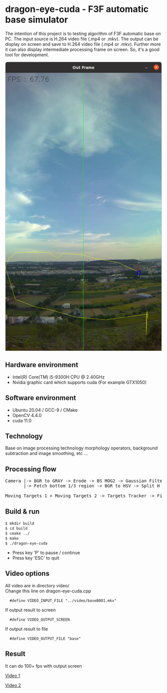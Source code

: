 # dragon-eye-cuda - F3F automatic base simulator

The intention of this project is to testing algorithm of F3F automatic base on PC. The input source is H.264 video file (.mp4 or .mkv). The output can be display on screen and save to H.264 video file (.mp4 or .mkv). Further more it can also display intermediate processing frame on screen. So, it's a good tool for development.

![Alt text](Screenshot.png?raw=true "Screenshot")

## Hardware environment

* Intel(R) Core(TM) i5-9300H CPU @ 2.40GHz
* Nvidia graphic card which supports cuda (For example GTX1050)

## Software environment

* Ubuntu 20.04 / GCC-9 / CMake  
* OpenCV 4.4.0  
* cuda 11.0  

## Technology

Base on image processing technology morphology operators, background subtraction and image smoothing, etc ...

## Processing flow

<pre>
Camera |-> BGR to GRAY -> Erode -> BS MOG2 -> Gaussian Filter -> Erode -> Find Contour -> Moving Targets 1  
       |-> Fetch bottom 1/3 region -> BGR to HSV -> Split H Channel -> Erode -> BS MOG2 -> Gaussian Filter -> Erode -> Find Contour -> Moving Targets 2

Moving Targets 1 + Moving Targets 2 -> Targets Tracker -> Find Primary Target -> Find if cross the line
</pre>

## Build & run

```
$ mkdir build
$ cd build
$ cmake ../
$ make
$ ./dragon-eye-cuda
```

* Press key 'P' to pause / continue
* Press key 'ESC' to quit

## Video options

All video are in directory video/  
Change this line on dragon-eye-cuda.cpp  

```
  #define VIDEO_INPUT_FILE "../video/baseB001.mkv"
```

If output result to screen

```
  #define VIDEO_OUTPUT_SCREEN
```

If output result to file

```
  #define VIDEO_OUTPUT_FILE "base"
```

## Result

It can do 100+ fps with output screen 

[Video 1](https://www.youtube.com/watch?v=g1BrMynNwn8)  

[Video 2](https://youtu.be/D6D2nifsbDQ)




